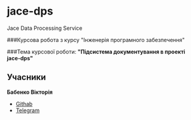 # jace-dps
Jace Data Processing Service

###Курсова робота з курсу "Інженерія програмного забезпечення"


###Тема курсової роботи: __"Підсистема документування в проекті jace-dps"__

## Учасники
__Бабенко Вікторія__
* [Githab](https://github.com/vika-babenko)
* [Telegram](https://t.me/viktoria_baben18)

